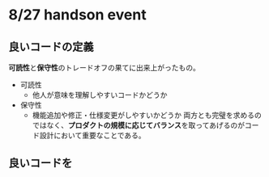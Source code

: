 # 8/27 handson event
## 良いコードの定義
**可読性**と**保守性**のトレードオフの果てに出来上がったもの。
- 可読性
  - 他人が意味を理解しやすいコードかどうか
- 保守性
  - 機能追加や修正・仕様変更がしやすいかどうか
両方とも完璧を求めるのではなく、**プロダクトの規模に応じてバランス**を取ってあげるのがコード設計において重要なことである。

## 良いコードを

